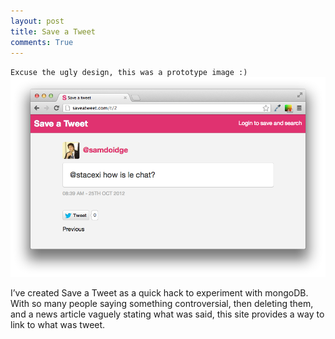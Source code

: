```yaml
---
layout: post
title: Save a Tweet
comments: True
---
```

<code>Excuse the ugly design, this was a prototype image :)</code>
![saveatweet](/assets/saveatweet.png)

I’ve created Save a Tweet as a quick hack to experiment with mongoDB. With so many people saying something controversial, then deleting them, and a news article vaguely stating what was said, this site provides a way to link to what was tweet.